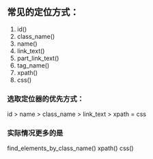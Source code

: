 
## 常见的定位方式：
1. id()
2. class_name()
3. name()
4. link_text()
5. part_link_text()
6. tag_name()
7. xpath()
8. css()

### 选取定位器的优先方式：
id > name > class_name > link_text > xpath = css

### 实际情况更多的是
find_elements_by_class_name()
xpath()
css()
